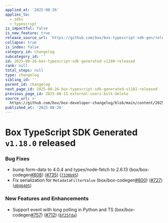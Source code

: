 ```yaml
---
applied_at: '2025-08-26'
applies_to:
  - sdks
  - typescript
is_impactful: false
is_new_feature: true
release_source_url: 'https://github.com/box/box-typescript-sdk-gen/releases/tag/v1.18.0'
collapse: true
is_index: false
category_id: changelog
subcategory_id: ''
id: 2025-08-26-box-typescript-sdk-generated-v1180-released
rank: null
total_steps: null
type: changelog
sibling_id: ''
parent_id: changelog
next_page_id: 2025-08-26-box-typescript-sdk-generated-v1181-released
previous_page_id: 2025-08-15-external-users-bulk-delete
source_url: >-
  https://github.com/box/box-developer-changelog/blob/main/content/2025/08-26-box-typescript-sdk-generated-v1180-released.md
published_at: '2025-08-26'
---
```

# Box TypeScript SDK Generated `v1.18.0` released

### Bug Fixes

* bump form-data to 4.0.4 and types/node-fetch to 2.6.13 (box/box-codegen[#808][1]) ([#735][2]) ([`7330b95`][3])
* Fix serialization for `MetadataFilterValue` (box/box-codegen[#800][4]) ([#727][5]) ([`d046405`][6])

### New Features and Enhancements

* Support event with long polling in Python and TS (box/box-codegen[#757][7]) ([#712][8]) ([`6f25fda`][9])

[1]: https://github.com/box/box-typescript-sdk-gen/issues/808

[2]: https://github.com/box/box-typescript-sdk-gen/issues/735

[3]: https://github.com/box/box-typescript-sdk-gen/commit/7330b95dc18baa56a24a06657f2cb3cc3f4c7c46

[4]: https://github.com/box/box-typescript-sdk-gen/issues/800

[5]: https://github.com/box/box-typescript-sdk-gen/issues/727

[6]: https://github.com/box/box-typescript-sdk-gen/commit/d046405e644d5533e07ac42411c176527efdd1fb

[7]: https://github.com/box/box-typescript-sdk-gen/issues/757

[8]: https://github.com/box/box-typescript-sdk-gen/issues/712

[9]: https://github.com/box/box-typescript-sdk-gen/commit/6f25fdaf48b3538b3a7ba370d677454f6f0d2631
